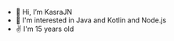 - 👋 Hi, I’m KasraJN
- 👀 I'm interested in Java and Kotlin and Node.js
- ✌  I'm 15 years old

<!---
KasraJN/KasraJN is a ✨ special ✨ repository because its `README.md` (this file) appears on your GitHub profile.
You can click the Preview link to take a look at your changes.
--->
